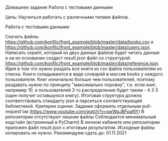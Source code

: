 Домашнее задание
Работа с тестовыми данными

Цель:
Научиться работать с различными типами файлов.

Работа с тестовыми данными

Скачать файлы: https://github.com/konflic/front_example/blob/master/data/books.csv и https://github.com/konflic/front_example/blob/master/data/users.json.
Написать скрипт, который из двух данных файлов будет читать данные и на их основании создаст result.json файл со структурой: https://github.com/konflic/front_example/blob/master/data/reference.json.
Идея в том что нужно раздать все книги из csv файла пользователям из списка. Книги складываются в виде словарей в массив books у каждого пользователя.
Книг изначально больше чем пользователей, поэтому раздавать нужно по принципу "максимально поровну", т.е. если книг, например 10. а пользователей 3 то распределение будет таким - 4 3 3 (один получит оставшуюся книгу).
Итоговая структура должна соответствовать стандарту json и парситься соответствующей библиотекой.
Критерии оценки:
Задание оформить отдельным pull-request'ом (https://www.youtube.com/watch?v=swWqJBFpaNY)
В репозитории отсутствуют лишние файлы
Соблюдается минимальный кодстайл (встроенный в PyCharm)
В личном кабинете или репозитории приложен файл result.json с итоговым результатом.
Исходные файлы копировать не нужно.
Рекомендуем сдать до: 01.11.2021